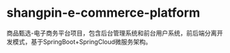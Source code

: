 # shangpin-e-commerce-platform
商品甄选-电子商务平台项目，包含后台管理系统和前台用户系统，前后端分离开发模式，基于SpringBoot+SpringCloud微服务架构。
